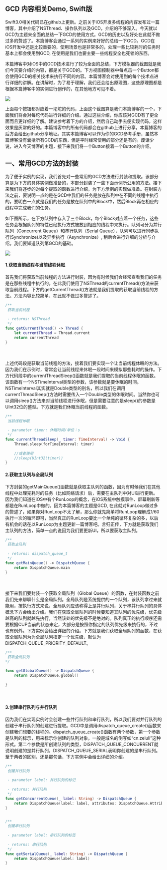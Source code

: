 ## GCD 内容相关Demo, Swift版
Swift3.0相关代码已在github上更新。之前关于iOS开发多线程的内容发布过一篇博客，其中介绍了NSThread、操作队列以及GCD，介绍的不够深入。今天就以GCD为主题来全面的总结一下GCD的使用方式。GCD的历史以及好处在此就不做过多的赘述了。本篇博客会通过一系列的实例来好好的总结一下GCD。GCD在iOS开发中还是比较重要的，使用场景也是非常多的，处理一些比较耗时的任务时基本上都会使用到GCD, 在使用是我们也要主要一些线程安全也死锁的东西。

本篇博客中对iOS中的GCD技术进行了较为全面的总结，下方模拟器的截图就是我们今天要介绍的内容，都是关于GCD的。下方视图控制器中每点击一个Button都会使用GCD的相关技术来执行不同的内容。本篇博客会对使用到的每个技术点进行详细的讲解。在讲解时，为了易于理解，我们还会给出原理图，这些原理图都是根据本篇博客中的实例进行创作的，在其他地方可见不着。

![](http://images2015.cnblogs.com/blog/545446/201605/545446-20160515214503648-186877899.png)

上面每个按钮都对应着一坨坨的代码，上面这个截图算是我们本篇博客的一个，下面我们将会对每坨代码进行详细的介绍。通过这些介绍，你应该对GCD有了更全面而且更详细的了解。建议参考着下方的介绍，然后自己动手去便实现代码，这样效果是灰常的好的。本篇博客中的所有代码都会在github上进行分享，本篇博客的后方会给出github分享地址。其实本篇博客可以作为你的GCD参考手册，虽然本篇博客没有囊括所有GCD的东西，但是平时经常使用的部分还是有的。废话少说，进入今天博客的主题，接下来我们将一个Button接着一个Button的介绍。

## 一、常用GCD方法的封装

为了便于实例的实现，我们首先对一些常用的GCD方法进行封装和提取。该部分算是为下方的具体实例做准备的，本部分封装了一些下面示例所公用的方法。接下来我们将逐步的对每个提取的函数进行介绍，为下方示例的实现做准备。在封装方法之前，要说明一点的是在GCD中我们的任务是放在队列中在不同的线程中执行的，要明白一点就是我们的任务是放在队列中的Block中，然后Block再在相应的线程中完成我们的任务。

如下图所示，在下方队列中存入了三个Block，每个Block对应着一个任务，这些任务会根据队列的特性已经执行方式被放到相应的线程中来执行。队列可分为并行队列（Concurrent Qeueu）和串行队列（Serial Queue），队列可以进行同步执行(Synchronize)以及异步执行（Asynchronize）, 稍后会进行详细的分析与介绍。我们要知道队列第GCD的基础。

![](http://images2015.cnblogs.com/blog/545446/201605/545446-20160512103228905-1463046040.png)

#### 1.获取当前线程与当前线程休眠

首先我们将获取当前线程的方法进行封装，因为有时候我们会经常查看我们的任务是在那些线程中执行的。在此我们使用了NSThread的currentThread()方法来获取当前线程。下方的getCurrentThread()方法就是我们提取的获取当前线程的方法。方法内容比较简单，在此就不做过多赘述了。
```Swift
/**
 获取当前线程
 
 - returns: NSThread
 */
func getCurrentThread() -> Thread {
    let currentThread = Thread.current
    return currentThread
}
```
　　

上述代码段是获取当前线程的方法，接着我们要实现一个让当前线程休眠的方法。因为我们在示例时，常常会让当前线程来休眠一段时间来模拟那些耗时的操作。下方代码段中的currentThreadSleep()函数就是我们提取的当前线程休眠的函数。该函数有一个NSTimeInterval类型的参数，该参数就是要休眠的时间。NSTimeInterval其实就是Double类型的别名，所以我们在调用currentThreadSleep()方法时需要传入一个Double类型的休眠时间。当然你也可以调用sleep()方法来对当前线程进行休眠，但是需要注意的是sleep()的参数是UInt32位的整型。下方就是我们休眠当前线程的函数。
```Swift
/**
 当前线程休眠
 
 - parameter timer: 休眠时间/单位：s
 */
func currentThreadSleep(_ timer: TimeInterval) -> Void {
    Thread.sleep(forTimeInterval: timer)
    
    //或者使用
    //sleep(UInt32(timer))
}
```

#### 2.获取主队列与全局队列

下方封装的getMainQueue()函数就是获取主队列的函数，因为有时候我们在其他线程中处理完耗时的任务（比如网络请求）后，需要在主队列中对UI进行更新。因为我们知道在iOS中有个RunLoop的概念，在iOS系统中触摸事件、屏幕刷新等都是在RunLoop中做的。因为本篇博客的主题是GCD, 在此就对RunLoop做过多的赘述了，如果你对RunLoop不太了解，那么你就先简单将RunLoop理解成1/60执行一次的循环即可，当然真正的RunLoop要比一个单纯的循环复杂的多，以后有机会的话在以RunLoop为主题更新一篇博客吧。言归正传，下方就是获取我们主队列的方法，简单一点的说因为我们要更新UI，所以要获取主队列。
```Swift
/**
 获取主队列
 
 - returns: dispatch_queue_t
 */
func getMainQueue() -> DispatchQueue {
    return DispatchQueue.main
}
```
　　

接下来我们要封装一个获取全局队列（Global Queue）的函数，在封装函数之前我们先来聊聊什么是全局队列。全局队列是系统提供的一个队列，该队列拿过来就能用，按执行方式来说，全局队列应该称得上是并行队列，关于串并行队列的具体概念下方会给出介绍。我们在获取全局队列的时候要知道其队列的优先级，优先级越高的队列就越先执行，当然该处的优先级不是绝对的。队列真正的执行顺序还需要根据CUP当前的状态来定，大部分是按照你指定的队列优先级来执行的，不过也有例外。下方实例会给出详细的介绍。下方就是我们获取全局队列的函数，在获取全局队列为为全局队列指定一个优先级，默认为DISPATCH_QUEUE_PRIORITY_DEFAULT。
```Swift
/**
 获取全局队列
*/

func getGlobalQueue() -> DispatchQueue {
    return DispatchQueue.global()
    
}

```
　　

#### 3.创建串行队列与并行队列

因为我们在实现实例时会创建一些并行队列和串行队列，所以我们要对并行队列的创建于串行队列的创建进行提取。GCD中是调用dispatch_queue_create()函数来创建我们想要的线程的。dispatch_queue_create()函数有两个参数，第一个参数是队列的标示，用来标示你创建的队列对象，一般是域名的倒写如“cn.zeluli”这种形式。第二个参数是所创建队列的类型，DISPATCH_QUEUE_CONCURRENT就说明创建的是并行队列，DISPATCH_QUEUE_SERIAL表明你创建的是串行队列。至于两者的区别，还是那句话，下方实例中会给出详细的介绍。
```Swift
/**
 创建并行队列
 
 - parameter label: 并行队列的标记
 
 - returns: 并行队列
 */
func getConcurrentQueue(_ label: String) -> DispatchQueue {
    return DispatchQueue(label: label, attributes: DispatchQueue.Attributes.concurrent)
}


/**
 创建串行队列
 
 - parameter label: 串行队列的标签
 
 - returns: 串行队列
 */
func getSerialQueue(_ label: String) -> DispatchQueue {
    return DispatchQueue(label: label)
}
```
